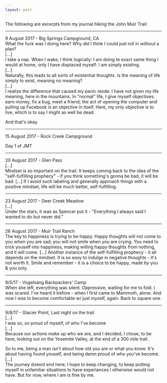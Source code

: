 ```yaml
---
layout: post
---
```

The following are excerpts from my journal hiking the John Muir Trail:  
  
- - -  
9 August 2017 - Big Springs Campground, CA  
What the fuck was I doing here? Why did I think I could just roll in without a plan?  
[...]  
I take a nap. When I wake, I think logically: I am doing te exact same thing I would at home, only I have displaced myself: I am simply existing.  
[...]  
Naturally, this leads to all sorts of existential thoughts. Is the meaning of life simply to exist, meaning no meaning?  
[...]  
I realize the difference that caused my panic mode: I have not given my life meaning, here in the mountains. In "normal" life, I give myself objectives: earn money, fix a bug, meet a friend; the act of opening the computer and pulling up Facebook is an objective in itself. Here, my only objective is to live, which is to say I might as well be dead.  
  
And that's okay.  
  
- - -  
15 August 2017 - Rock Creek Campground  
  
Day 1 of JMT  
  
- - -  
20 August 2017 - Glen Pass  
[...]  
Mindset is so important on the trail. It keeps coming back to the idea of the "self-fulfilling prophecy" - if you think something's gonna be bad, it will be bad. [...] If I avoid such labeling and generally approach things with a positive mindset, life will be much better, self-fulfilling.  
  
- - -  
23 August 2017 - Deer Creek Meadow  
[...]  
Under the stars, it was as Spencer put it - "Everything I always said I wanted to do but never did."  
  
- - -  
26 August 2017 - Muir Trail Ranch  
The key to happiness is trying to be happy. Happy thoughts will not come to you when you are sad; you will not smile when you are crying. You need to trick youself into happiness, making willing happy thoughts from nothing, and it will come. [...] Another instance of the self-fulfilling prophecy - it all depends on the mindset. It is so easy to indulge in negative thoughts - it's not worth it. Smile and remember - it is a choice to be happy, made by you & you only.  
  
- - -  
9/5/17 - Vogelsang Backpackers' Camp  
When she left, everything was silent. Oppressive, waiting for me to fold. I was scared. I've heard it before - when I first came to Mammoth, alone. And now I was to become comfortable w/ just myself, again. Back to square one.  
  
- - -  
9/8/17 - Glacier Point, Last night on the trail  
[...]  
I was so, so proud of myself, of who I've become  
[...]  
Because our actions make up who we are, and I decided, I chose, to be here, looking out on the Yosemite Valley, at the end of a 300 mile trail.  
  
So to me, being a man isn't about how old you are or what you know. It's about having found youself, and being damn proud of who you've become.  
[...]  
The journey doesnt end here; I hope to keep changing, to keep putting myself in unfamiliar situations to have experiances I otherwise would not have. But for now, where I am is fine by me.  
